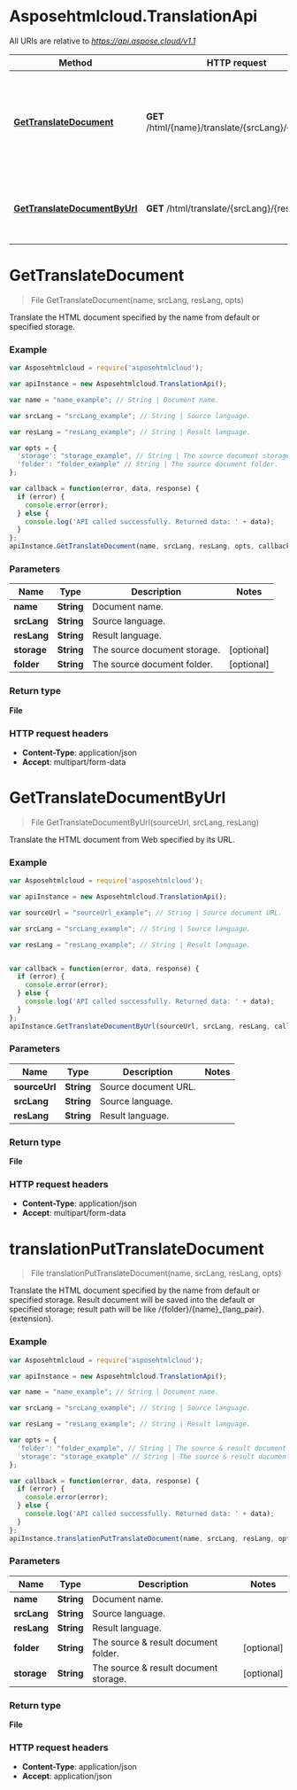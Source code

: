 # Asposehtmlcloud.TranslationApi

All URIs are relative to *https://api.aspose.cloud/v1.1*

Method | HTTP request | Description
------------- | ------------- | -------------
[**GetTranslateDocument**](TranslationApi.md#GetTranslateDocument) | **GET** /html/{name}/translate/{srcLang}/{resLang} | Translate the HTML document specified by the name from default or specified storage. 
[**GetTranslateDocumentByUrl**](TranslationApi.md#GetTranslateDocumentByUrl) | **GET** /html/translate/{srcLang}/{resLang} | Translate the HTML document from Web specified by its URL.


<a name="GetTranslateDocument"></a>
# **GetTranslateDocument**
> File GetTranslateDocument(name, srcLang, resLang, opts)

Translate the HTML document specified by the name from default or specified storage. 

### Example
```javascript
var Asposehtmlcloud = require('asposehtmlcloud');

var apiInstance = new Asposehtmlcloud.TranslationApi();

var name = "name_example"; // String | Document name.

var srcLang = "srcLang_example"; // String | Source language.

var resLang = "resLang_example"; // String | Result language.

var opts = { 
  'storage': "storage_example", // String | The source document storage.
  'folder': "folder_example" // String | The source document folder.
};

var callback = function(error, data, response) {
  if (error) {
    console.error(error);
  } else {
    console.log('API called successfully. Returned data: ' + data);
  }
};
apiInstance.GetTranslateDocument(name, srcLang, resLang, opts, callback);
```

### Parameters

Name | Type | Description  | Notes
------------- | ------------- | ------------- | -------------
 **name** | **String**| Document name. | 
 **srcLang** | **String**| Source language. | 
 **resLang** | **String**| Result language. | 
 **storage** | **String**| The source document storage. | [optional] 
 **folder** | **String**| The source document folder. | [optional] 

### Return type

**File**

### HTTP request headers

 - **Content-Type**: application/json
 - **Accept**: multipart/form-data

<a name="GetTranslateDocumentByUrl"></a>
# **GetTranslateDocumentByUrl**
> File GetTranslateDocumentByUrl(sourceUrl, srcLang, resLang)

Translate the HTML document from Web specified by its URL.

### Example
```javascript
var Asposehtmlcloud = require('asposehtmlcloud');

var apiInstance = new Asposehtmlcloud.TranslationApi();

var sourceUrl = "sourceUrl_example"; // String | Source document URL.

var srcLang = "srcLang_example"; // String | Source language.

var resLang = "resLang_example"; // String | Result language.


var callback = function(error, data, response) {
  if (error) {
    console.error(error);
  } else {
    console.log('API called successfully. Returned data: ' + data);
  }
};
apiInstance.GetTranslateDocumentByUrl(sourceUrl, srcLang, resLang, callback);
```

### Parameters

Name | Type | Description  | Notes
------------- | ------------- | ------------- | -------------
 **sourceUrl** | **String**| Source document URL. | 
 **srcLang** | **String**| Source language. | 
 **resLang** | **String**| Result language. | 

### Return type

**File**

### HTTP request headers

 - **Content-Type**: application/json
 - **Accept**: multipart/form-data

<a name="translationPutTranslateDocument"></a>
# **translationPutTranslateDocument**
> File translationPutTranslateDocument(name, srcLang, resLang, opts)

Translate the HTML document specified by the name from default or specified storage. Result document will be saved into the default or specified storage; result path will be like /{folder}/{name}_{lang_pair}.{extension}.

### Example
```javascript
var Asposehtmlcloud = require('asposehtmlcloud');

var apiInstance = new Asposehtmlcloud.TranslationApi();

var name = "name_example"; // String | Document name.

var srcLang = "srcLang_example"; // String | Source language.

var resLang = "resLang_example"; // String | Result language.

var opts = { 
  'folder': "folder_example", // String | The source & result document folder.
  'storage': "storage_example" // String | The source & result document storage.
};

var callback = function(error, data, response) {
  if (error) {
    console.error(error);
  } else {
    console.log('API called successfully. Returned data: ' + data);
  }
};
apiInstance.translationPutTranslateDocument(name, srcLang, resLang, opts, callback);
```

### Parameters

Name | Type | Description  | Notes
------------- | ------------- | ------------- | -------------
 **name** | **String**| Document name. | 
 **srcLang** | **String**| Source language. | 
 **resLang** | **String**| Result language. | 
 **folder** | **String**| The source &amp; result document folder. | [optional] 
 **storage** | **String**| The source &amp; result document storage. | [optional] 

### Return type

**File**

### HTTP request headers

 - **Content-Type**: application/json
 - **Accept**: application/json
